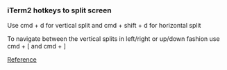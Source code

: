 ### iTerm2 hotkeys to split screen

Use cmd + d for vertical split and cmd + shift + d for horizontal split

To navigate between the vertical splits in left/right or up/down fashion use cmd + [ and cmd + ]

[Reference](https://superuser.com/a/650939/1767171)

